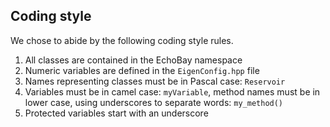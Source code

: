 ## Coding style
We chose to abide by the following coding style rules.

1. All classes are contained in the EchoBay namespace
2. Numeric variables are defined in the `EigenConfig.hpp` file
3. Names representing classes must be in Pascal case: `Reservoir`
4. Variables must be in camel case: `myVariable`, method names must be in lower case, using underscores to separate words: `my_method()`
5. Protected variables start with an underscore